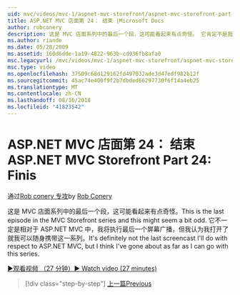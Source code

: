```yaml
---
uid: mvc/videos/mvc-1/aspnet-mvc-storefront/aspnet-mvc-storefront-part-24-finis
title: ASP.NET MVC 店面第 24： 结束 |Microsoft Docs
author: robconery
description: 这是 MVC 店面系列中的最后一个段，这可能看起来有点奇怪。 它肯定不是我要把与 ASP.NET 相关的最后一个截屏视频...
ms.author: riande
ms.date: 05/28/2009
ms.assetid: 160d6dde-1a19-4822-963b-cd936fb8afa0
msc.legacyurl: /mvc/videos/mvc-1/aspnet-mvc-storefront/aspnet-mvc-storefront-part-24-finis
msc.type: video
ms.openlocfilehash: 37509c68d129162fd497032ade3d47edf982b12f
ms.sourcegitcommit: 45ac74e400f9f2b7dbded66297730f6f14a4eb25
ms.translationtype: MT
ms.contentlocale: zh-CN
ms.lasthandoff: 08/16/2018
ms.locfileid: "41823542"
---
```

<a name="aspnet-mvc-storefront-part-24-finis"></a><span data-ttu-id="4e624-104">ASP.NET MVC 店面第 24： 结束</span><span class="sxs-lookup"><span data-stu-id="4e624-104">ASP.NET MVC Storefront Part 24: Finis</span></span>
====================
<span data-ttu-id="4e624-105">通过[Rob conery 专攻](https://github.com/robconery)</span><span class="sxs-lookup"><span data-stu-id="4e624-105">by [Rob Conery](https://github.com/robconery)</span></span>

<span data-ttu-id="4e624-106">这是 MVC 店面系列中的最后一个段，这可能看起来有点奇怪。</span><span class="sxs-lookup"><span data-stu-id="4e624-106">This is the last episode in the MVC Storefront series and this might seem a bit odd.</span></span> <span data-ttu-id="4e624-107">它不一定是相对于 ASP.NET MVC 中，我将执行最后一个屏幕广播，但我认为我打开了就我可以随身携带这一系列。</span><span class="sxs-lookup"><span data-stu-id="4e624-107">It's definitely not the last screencast I'll do with respect to ASP.NET MVC, but I think I've gone about as far as I can go with this series.</span></span>

[<span data-ttu-id="4e624-108">&#9654;观看视频 （27 分钟）</span><span class="sxs-lookup"><span data-stu-id="4e624-108">&#9654; Watch video (27 minutes)</span></span>](https://channel9.msdn.com/Blogs/ASP-NET-Site-Videos/aspnet-mvc-storefront-part-24-finis)

> [!div class="step-by-step"]
> [<span data-ttu-id="4e624-109">上一篇</span><span class="sxs-lookup"><span data-stu-id="4e624-109">Previous</span></span>](aspnet-mvc-storefront-part-23-getting-started-with-domain-driven-design.md)
